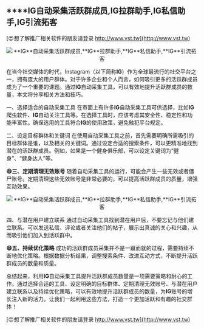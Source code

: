## ****IG**自动采集活跃群成员,**IG**拉群助手,**IG**私信助手,**IG**引流拓客**

[😍想了解推广相关软件的朋友请登录 http://www.vst.tw](http://www.vst.tw)

 <center><img src="https://vst.tw/MP4/tuiguang/png/6.png" alt="**IG**自动采集活跃群成员,**IG**拉群助手,**IG**私信助手,**IG**引流拓客"></center>

在当今社交媒体的时代，Instagram（以下简称**IG**）作为全球最流行的社交平台之一，拥有庞大的用户群体。对于许多企业和个人而言，如何吸引更多的活跃群成员成为了一个重要的课题。通过**IG**自动采集工具，可以有效地提升活跃群成员的数量，本文将分享相关方法和技巧。

一、选择适合的自动采集工具
在市面上有许多**IG**自动采集工具可供选择，比如**IG**爬虫软件、**IG**自动关注工具等。在选择工具时，应该考虑其安全性、稳定性和功能丰富性。确保选用的工具符合**IG**的使用政策，避免触犯平台规定。

二、设定目标群体和关键词
在使用自动采集工具之前，首先需要明确所需吸引的目标群体是谁，以及相关的关键词。通过设定合适的搜索条件，可以更精准地找到潜在的活跃群成员。例如，如果是一个健身俱乐部，可以设定关键词为“健身”、“健身达人”等。

**😄三、定期清理无效账号**
随着自动采集工具的运行，可能会产生一些无效或者僵尸账号。定期清理这些无效账号是非常必要的，可以提高活跃群成员的质量，增强互动效果。

 <center><img src="https://vst.tw/MP4/tuiguang/png/2.png" alt="**IG**自动采集活跃群成员,**IG**拉群助手,**IG**私信助手,**IG**引流拓客"></center>

四、与潜在用户建立联系
通过自动采集工具找到潜在用户后，不要忘记与他们建立联系。可以发送私信、评论或者关注他们的帖子，展示出真诚的关心和兴趣，从而吸引他们加入到活跃群中。

**😄五、持续优化策略**
成功的活跃群成员采集并不是一蹴而就的过程，需要持续不断地优化策略。根据数据分析结果，调整搜索条件、改进互动方式，不断提升活跃群成员的数量和质量。

总结起来，利用**IG**自动采集工具提升活跃群成员数量是一项需要策略和耐心的工作。通过选择合适的工具、设定明确的目标群体、定期清理无效账号、与潜在用户建立联系以及持续优化策略，可以有效地提升活跃群成员的数量，为**IG**账号的增长注入新的活力。让我们一起利用这些方法，打造一个更加活跃和有趣的社交群体！

[😍想了解推广相关软件的朋友请登录 http://www.vst.tw](http://www.vst.tw)



